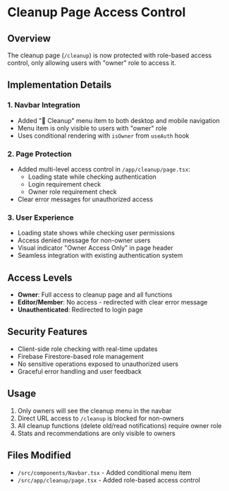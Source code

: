# Cleanup Page Access Control

## Overview
The cleanup page (`/cleanup`) is now protected with role-based access control, only allowing users with "owner" role to access it.

## Implementation Details

### 1. Navbar Integration
- Added "🧹 Cleanup" menu item to both desktop and mobile navigation
- Menu item is only visible to users with "owner" role
- Uses conditional rendering with `isOwner` from `useAuth` hook

### 2. Page Protection
- Added multi-level access control in `/app/cleanup/page.tsx`:
  - Loading state while checking authentication
  - Login requirement check
  - Owner role requirement check
- Clear error messages for unauthorized access

### 3. User Experience
- Loading state shows while checking user permissions
- Access denied message for non-owner users
- Visual indicator "Owner Access Only" in page header
- Seamless integration with existing authentication system

## Access Levels
- **Owner**: Full access to cleanup page and all functions
- **Editor/Member**: No access - redirected with clear error message
- **Unauthenticated**: Redirected to login page

## Security Features
- Client-side role checking with real-time updates
- Firebase Firestore-based role management
- No sensitive operations exposed to unauthorized users
- Graceful error handling and user feedback

## Usage
1. Only owners will see the cleanup menu in the navbar
2. Direct URL access to `/cleanup` is blocked for non-owners
3. All cleanup functions (delete old/read notifications) require owner role
4. Stats and recommendations are only visible to owners

## Files Modified
- `/src/components/Navbar.tsx` - Added conditional menu item
- `/src/app/cleanup/page.tsx` - Added role-based access control
